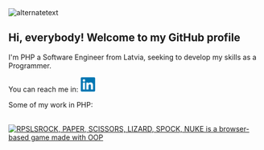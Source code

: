 <img src="https://raw.githubusercontent.com/saadeghi/saadeghi/master/dino.gif" alt="alternatetext">

<h2>Hi, everybody!
Welcome to my GitHub profile</h2>


I'm PHP a Software Engineer  from Latvia, seeking to develop my skills as a Programmer.

You can reach me in: 
<a href="www.linkedin.com/in/janis-stals">
<img border="0" alt="W3Schools" src="https://github.com/devicons/devicon/blob/master/icons/linkedin/linkedin-original.svg" width="30" height="30"></a>
 


Some of my work in PHP: 

<br>
<a href="https://github.com/JanisSt/RPSLS">
<img border="0" alt = "RPSLS" src="https://www.seekpng.com/png/small/207-2077427_rock-paper-scissors-lizard-spock-rock-paper-scissors.png" width="30" height="30" >ROCK, PAPER, SCISSORS, LIZARD, SPOCK, NUKE is a browser-based game made with OOP <br>
</a>



